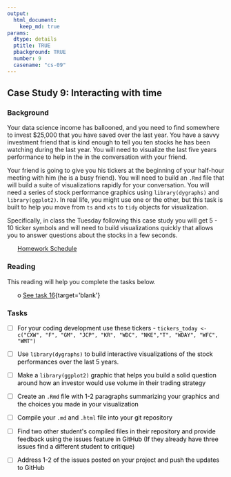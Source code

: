 ```yaml
---
output:  
  html_document:  
    keep_md: true  
params:
  dtype: details
  ptitle: TRUE
  pbackground: TRUE
  number: 9
  casename: "cs-09"
---
```







## Case Study 9: Interacting with time 
### Background 

Your data science income has ballooned, and you need to find somewhere to invest $25,000 that you have saved over the last year.  You have a savvy investment friend that is kind enough to tell you ten stocks he has been watching during the last year. You will need to visualize the last five years performance to help in the in the conversation with your friend. 

Your friend is going to give you his tickers at the beginning of your half-hour meeting with him (he is a busy friend).  You will need to build an `.Rmd` file that will build a suite of visualizations rapidly for your conversation. You will need a series of stock performance graphics using `library(dygraphs)` and `library(ggplot2)`. In real life, you might use one or the other, but this task is built to help you move from `ts` and `xts` to `tidy` objects for visualization.  

Specifically, in class the Tuesday following this case study you will get 5 - 10 ticker symbols and will need to build visualizations quickly that allows you to answer questions about the stocks in a few seconds.

 * [Homework Schedule](../homework_schedule.html)






### Reading

This reading will help you complete the tasks below.

* o [See task 16](https://byuistats.github.io/M335/class_tasks/task16_details.html){target='blank'}


### Tasks


<style>
ul {
   color: black;
   list-style-type: none;
   list-style-position: outside;

}

</style>


* [ ] For your coding development use these tickers - `tickers_today <- c("CXW", "F", "GM", "JCP", "KR", "WDC", "NKE","T", "WDAY", "WFC", "WMT")`
* [ ] Use `library(dygraphs)` to build interactive visualizations of the stock performances over the last 5 years.
* [ ] Make a `library(ggplot2)` graphic that helps you build a solid question around how an investor would use volume in their trading strategy
* [ ] Create an `.Rmd` file with 1-2 paragraphs summarizing your graphics and the choices you made in your visualization
* [ ] Compile your `.md` and `.html` file into your git repository
* [ ] Find two other student's compiled files in their repository and provide feedback using the issues feature in GitHub (If they already have three issues find a different student to critique)
* [ ] Address 1-2 of the issues posted on your project and push the updates to GitHub






